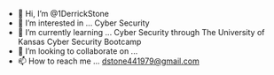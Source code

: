 - 👋 Hi, I’m @1DerrickStone
- 👀 I’m interested in ... Cyber Security
- 🌱 I’m currently learning ... Cyber Security through The University of Kansas Cyber Security Bootcamp
- 💞️ I’m looking to collaborate on ...
- 📫 How to reach me ... dstone441979@gmail.com

<!---
1DerrickStone/1DerrickStone is a ✨ special ✨ repository because its `README.md` (this file) appears on your GitHub profile.
You can click the Preview link to take a look at your changes.
--->
